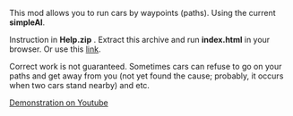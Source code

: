 This mod allows you to run cars by waypoints (paths). Using the current **simpleAI**.

Instruction in **Help.zip** . Extract this archive and run **index.html** in your browser. Or use this [link](https://rawgithub.com/IncoCode/Waypoints-for-cars/master/Help/HTML/index.html).

Correct work is not guaranteed. Sometimes cars can refuse to go on your paths and get away from you (not yet found the cause; probably, it occurs when two cars stand nearby) and etc.

[Demonstration on Youtube](https://www.youtube.com/watch?v=1e-8JSdswqs)